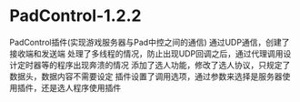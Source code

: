 # PadControl-1.2.2
PadControl插件(实现游戏服务器与Pad中控之间的通信)
通过UDP通信，创建了接收端和发送端
处理了多线程的情况，防止出现UDP回调之后，通过代理调用设计定时器等的程序出现奔溃的情况
添加了选人功能，修改了选人协议，只规定了数据头，数据内容不需要设定
插件设置了调用选项，通过参数来选择是服务器使用插件，还是选人程序使用插件
